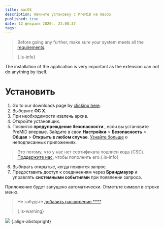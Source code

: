 ```yaml
---
title: macOS
description: Начните установку с PreMiD на macOS
published: true
date: 12 февраля 2020г. 22:08:37
tags:
---
```


> Before going any further, make sure your system meets all the [requirements](/install/requirements). 
> 
> {.is-info}

The installation of the application is very important as the extension can not do anything by itself.

# Установить
1. Go to our downloads page by [clicking here](https://premid.app/downloads).
2. Выберите **ОС X**.
3. При необходимости извлечь архив.
4. Откройте установщик.
5. Появится **предупреждение безопасности** , если вы установите PreMiD впервые. Зайдите в свои **Настройки** > **Безопасность** > **Общая** > **Открыть в любом случае**. [Узнайте больше](https://support.apple.com/guide/mac-help/open-a-mac-app-from-an-unidentified-developer-mh40616/mac) о неподписанных приложениях.
> Это потому, что у нас нет сертификата подписи кода (CSC). [Поддержите нас,](https://www.patreon.com/Timeraa) чтобы пополнить его.{.is-info}
6. Выбирать открытые, когда появится запрос.
7. Предоставить доступ к соединениям через **Брандмауэр** и управлять **системными событиями** при появлении запроса.

Приложение будет запущено автоматически. Отметьте символ в строке меню.

> Не забудьте [добавить расширение ****](/install). 
> 
> {.is-warning}

![](https://img.icons8.com/color/2x/mac-logo.png) {.align-abstopright}